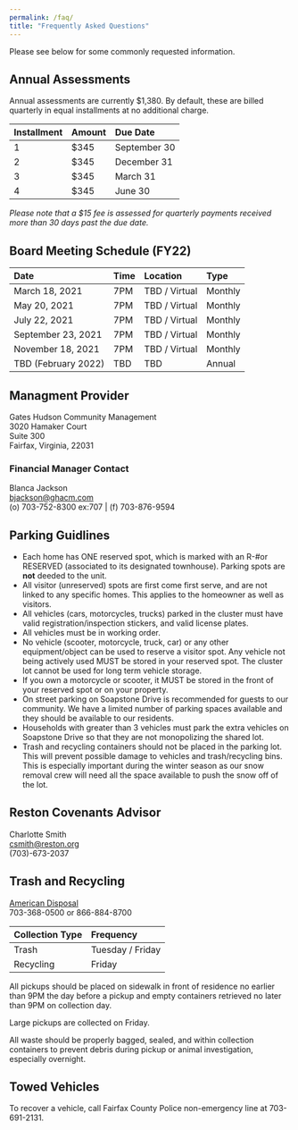 ```yaml
---
permalink: /faq/
title: "Frequently Asked Questions"
---
```


Please see below for some commonly requested information.

## Annual Assessments

Annual assessments are currently $1,380.  By default, these are billed quarterly in equal installments at no additional charge.

| Installment | Amount | Due Date
|:------------|:-------|:------------------|
| 1           | $345   | September 30
| 2           | $345   | December 31
| 3           | $345   | March 31
| 4           | $345   | June 30

*Please note that a $15 fee is assessed for quarterly payments received more than 30 days past the due date.*

## Board Meeting Schedule (FY22)

| Date                | Time   | Location          | Type
|:--------------------|:-------|:------------------|:-------
| March 18, 2021      | 7PM    | TBD / Virtual     | Monthly
| May 20, 2021        | 7PM    | TBD / Virtual     | Monthly
| July 22, 2021       | 7PM    | TBD / Virtual     | Monthly
| September 23, 2021  | 7PM    | TBD / Virtual     | Monthly
| November 18, 2021   | 7PM    | TBD / Virtual     | Monthly
| TBD (February 2022) | TBD    | TBD               | Annual

## Managment Provider

Gates Hudson Community Management  
3020 Hamaker Court  
Suite 300  
Fairfax, Virginia, 22031

### Financial Manager Contact  
Blanca Jackson  
bjackson@ghacm.com  
(o) 703-752-8300 ex:707 | (f) 703-876-9594

## Parking Guidlines

* Each home has ONE reserved spot, which is marked with an R-#or RESERVED (associated to its designated townhouse).  Parking spots are **not** deeded to the unit.
* All visitor (unreserved) spots are first come first serve, and are not linked to any specific homes. This applies to the homeowner as well as visitors.
* All vehicles (cars, motorcycles, trucks) parked in the cluster must have valid registration/inspection stickers, and valid license plates.
* All vehicles must be in working order.   
* No vehicle (scooter, motorcycle, truck, car) or any other equipment/object can be used to reserve a visitor spot. Any vehicle not being actively used MUST be stored in your reserved spot. The cluster lot cannot be used for long term vehicle storage.  
* If you own a motorcycle or scooter, it MUST be stored in the front of your reserved spot or on your property.    
* On street parking on Soapstone Drive is recommended for guests to our community.  We have a limited number of parking spaces available and they should be available to our residents.
* Households with greater than 3 vehicles must park the extra vehicles on Soapstone Drive so that they are not monopolizing the shared lot.
* Trash and recycling containers should not be placed in the parking lot. This will prevent possible damage to vehicles and trash/recycling bins. This is especially important during the winter season as our snow removal crew will need all the space available to push the snow off of the lot.

## Reston Covenants Advisor

Charlotte Smith  
csmith@reston.org  
(703)-673-2037

## Trash and Recycling

[American Disposal](http://www.americandisposal.com/)  
703-368-0500 or 866-884-8700 

| Collection Type | Frequency          |
|:----------------|:------------------|
| Trash           | Tuesday / Friday |
| Recycling       | Friday           |

All pickups should be placed on sidewalk in front of residence no earlier than 9PM the day before a pickup and empty containers retrieved no later than 9PM on collection day.

Large pickups are collected on Friday.  

All waste should be properly bagged, sealed, and within collection containers to prevent debris during pickup or animal investigation, especially overnight.

## Towed Vehicles
To recover a vehicle, call Fairfax County Police non-emergency line at 703-691-2131.

